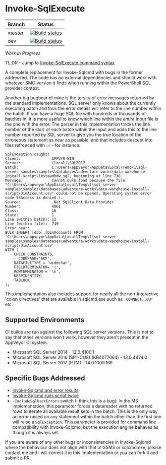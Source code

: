 # Invoke-SqlExecute

|Branch|Status|
|------|------|
|master|[![Build status](https://ci.appveyor.com/api/projects/status/1p6dvf2gldjj1t1h/branch/master?svg=true)](https://ci.appveyor.com/project/fireflycons/invoke-sqlexecute/branch/master)|
|dev|[![Build status](https://ci.appveyor.com/api/projects/status/1p6dvf2gldjj1t1h/branch/dev?svg=true)](https://ci.appveyor.com/project/fireflycons/invoke-sqlexecute/branch/dev)|

*Work In Progress*

TL;DR - Jump to [Invoke-SqlExecute command syntax](./docs/en-US/Invoke-SqlExecute.md)

A complete replacement for Invoke-Sqlcmd with bugs in the former addressed. The code has no external dependencies and should 
work with whatever SMO version it finds when running within the PowerShell SQL provider context.

Another big bugbear of mine is the tersity of error messages returned by the standard implementations. 
SQL server only knows about the currently executing batch and thus the error details will refer to the line number within the batch. If you have a huge SQL file with hundreds or thousands of batches in, it is more useful to know which line within the *entire* input file is the one with the error. The parser in this implementation tracks the line number of the start of each batch within the input and adds this to the line number reported by SQL server to give you the true location of the erroneous statement as near as possible, and that includes descent into files refrenced with `:r` - for instance:

```
SqlException caught!
Client:              APPVYR-WIN
Server:              (local)\SQL2017
Batch:               C:\Users\appveyor\AppData\Local\Temp\1\sql-server-samples\samples\databases\adventure-works\data-warehouse-install-script\instawdbdw.sql, beginning at line 738
Message:             Cannot bulk load because the file "C:\Users\appveyor\AppData\Local\Temp\1\sql-server-samples\samples\databases\adventure-works\data-warehouse-install-script\DimAccount.csv" could not be opened. Operating system error code 5(Access is denied.).
Source:              .Net SqlClient Data Provider
Number:              4861
Class:               16
State:               1
Line (within batch): 12
Line (within file):  749
Error near:
BULK INSERT [dbo].[DimAccount] FROM 'C:\Users\appveyor\AppData\Local\Temp\1\sql-server-samples\samples\databases\adventure-works\data-warehouse-install-script\DimAccount.csv'
WITH (
    CHECK_CONSTRAINTS,
   -- CODEPAGE='ACP',
    DATAFILETYPE = 'widechar',
    FIELDTERMINATOR= '|',
    ROWTERMINATOR = '\n',
    KEEPIDENTITY,
    TABLOCK
);
```

This implementation also includes support for nearly all the non-interactive 'colon directives' that are available in sqlcmd.exe such as `:CONNECT`, `:OUT` etc.


## Supported Environments

CI builds are run against the following SQL server versions. This is not to say that other versions won't work,
however they aren't present in the AppVeyor CI system.

* Microsoft SQL Server 2014 - 12.0.4100.1
* Microsoft SQL Server 2016 (SP1-CU8) (KB4077064) - 13.0.4474.0
* Microsoft SQL Server 2017 (RTM) - 14.0.1000.169

## Specific Bugs Addressed

* [Invoke-Sqlcmd and error results](https://sqldevelopmentwizard.blogspot.com/2016/12/invoke-sqlcmd-and-error-results.html)
* [Invoke-Sqlcmd runs script twice](https://stackoverflow.com/questions/33271446/invoke-sqlcmd-runs-script-twice/)
* `-IncludeSqlUserErrors` switch (I think this is a bug): In the MS implementation, this parameter forces a datareader with no returned rows to iterate all available result sets in the batch. This is the only way an error raised on any statement within the batch other than the first one will raise a `SqlException`. This parameter is provided for command line compatibility with Invoke-Sqlcmd, but the execution engine behaves as though it is always set.

If you are aware of any other bugs or inconsistencies in Invoke-Sqlcmd where the behaviour does not align with that of SSMS or sqlcmd.exe, please contact me and I will correct it in this implementation or you can fork it and submit a PR.


